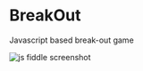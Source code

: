 BreakOut
========

Javascript based break-out game

![js fiddle screenshot](http://m14i.files.wordpress.com/2012/02/screen-shot-2012-02-19-at-3-34-55-pm.png?w=500)
